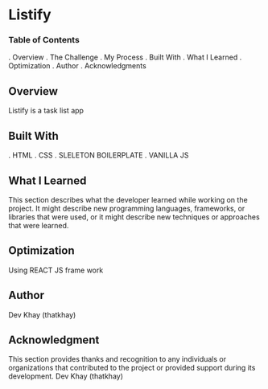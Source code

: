 # Listify



### Table of Contents
. Overview
. The Challenge
. My Process
. Built With
. What I Learned
. Optimization
. Author
. Acknowledgments

## Overview
Listify is a task list app

## Built With
. HTML
. CSS
. SLELETON BOILERPLATE
. VANILLA JS

## What I Learned
This section describes what the developer learned while working on the project. It might describe new programming languages, frameworks, or libraries that were used, or it might describe new techniques or approaches that were learned.

## Optimization
Using REACT JS frame work

## Author
Dev Khay (thatkhay)

## Acknowledgment
This section provides thanks and recognition to any individuals or organizations that contributed to the project or provided support during its development.
Dev Khay (thatkhay)


